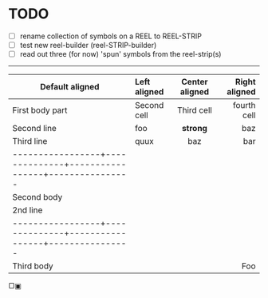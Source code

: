 # TODO
  
- [ ] rename collection of symbols on a REEL to REEL-STRIP
- [ ] test new reel-builder (reel-STRIP-builder)
- [ ] read out three (for now) 'spun' symbols from the reel-strip(s)

-----

| Default aligned | Left aligned | Center aligned  | Right aligned  |
|-----------------|:-------------|:---------------:|---------------:|
| First body part | Second cell  | Third cell      | fourth cell    |
| Second line     | foo          | **strong**      | baz            |
| Third line      | quux         | baz             | bar            |
|-----------------+--------------+-----------------+----------------|
| Second body     |              |                 |                |
| 2nd line        |              |                 |                |
|-----------------+--------------+-----------------+----------------|
| Third body      |              |                 | Foo            |

▢▣
